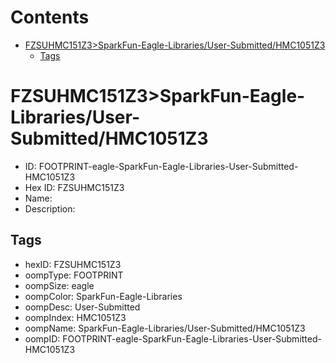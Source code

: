 



Contents
========

* [FZSUHMC151Z3>SparkFun-Eagle-Libraries/User-Submitted/HMC1051Z3](#fzsuhmc151z3sparkfun-eagle-librariesuser-submittedhmc1051z3)
	* [Tags](#tags)

# FZSUHMC151Z3>SparkFun-Eagle-Libraries/User-Submitted/HMC1051Z3

- ID: FOOTPRINT-eagle-SparkFun-Eagle-Libraries-User-Submitted-HMC1051Z3
- Hex ID: FZSUHMC151Z3
- Name: 
- Description: 

## Tags

- hexID: FZSUHMC151Z3
- oompType: FOOTPRINT
- oompSize: eagle
- oompColor: SparkFun-Eagle-Libraries
- oompDesc: User-Submitted
- oompIndex: HMC1051Z3
- oompName: SparkFun-Eagle-Libraries/User-Submitted/HMC1051Z3
- oompID: FOOTPRINT-eagle-SparkFun-Eagle-Libraries-User-Submitted-HMC1051Z3

